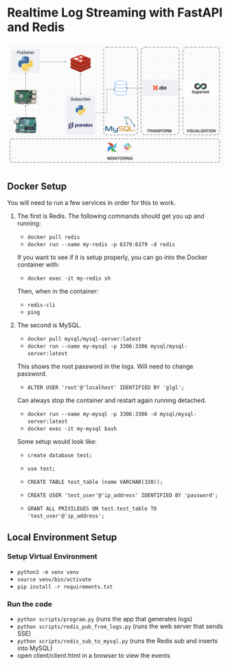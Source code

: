 # Realtime Log Streaming with FastAPI and Redis

![Architecture](/imgs/architecture.png?raw=true)

## Docker Setup
You will need to run a few services in order for this to work.

1. The first is Redis. The following commands should get you up and running:

	* `docker pull redis`
	* `docker run --name my-redis -p 6379:6379 -d redis`

	If you want to see if it is setup properly, you can go into the Docker container with:

	* `docker exec -it my-redis sh`

	Then, when in the container:

	* `redis-cli`
	* `ping`

2. The second is MySQL.

	* `docker pull mysql/mysql-server:latest`
	* `docker run --name my-mysql -p 3306:3306 mysql/mysql-server:latest`

	This shows the root password in the logs. Will need to change password.

	* `ALTER USER 'root'@'localhost' IDENTIFIED BY 'glgl';`

	Can always stop the container and restart again running detached.

	* `docker run --name my-mysql -p 3306:3306 -d mysql/mysql-server:latest`
	* `docker exec -it my-mysql bash`

	Some setup would look like:

	* `create database test;`
	* `use test;`
	* `CREATE TABLE test_table (name VARCHAR(320));`

	* `CREATE USER 'test_user'@'ip_address' IDENTIFIED BY 'password';`
	* `GRANT ALL PRIVILEGES ON test.test_table TO 'test_user'@'ip_address';`

## Local Environment Setup

### Setup Virtual Environment
- `python3 -m venv venv`
- `source venv/bin/activate`
- `pip install -r requirements.txt`

### Run the code
- `python scripts/program.py` (runs the app that generates logs)
- `python scripts/redis_pub_from_logs.py` (runs the web server that sends SSE)
- `python scripts/redis_sub_to_mysql.py` (runs the Redis sub and inserts into MySQL)
- open client/client.html in a browser to view the events

